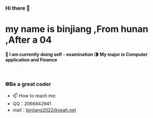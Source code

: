 ### Hi there 👋

<h1>my name is binjiang ,From hunan ,After a 04</h1>

<h4>
🔭 I am currently doing self - examination
🌗 My major is Computer application and Finance
</h4>

<br>

<h3>🌐Be a great coder</h3>



- 📫 How to reach me:
- QQ：2066842941
- mail：binjiang2022@yeah.net
